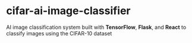 # cifar-ai-image-classifier
AI image classification system built with **TensorFlow**, **Flask**, and **React** to classify images using the CIFAR-10 dataset
